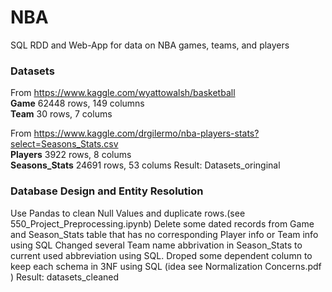 # NBA
SQL RDD and Web-App for data on NBA games, teams, and players 

### Datasets
From https://www.kaggle.com/wyattowalsh/basketball \
**Game** 62448 rows, 149 columns \
**Team** 30 rows, 7 colums 

From https://www.kaggle.com/drgilermo/nba-players-stats?select=Seasons_Stats.csv \
**Players** 3922 rows, 8 colums \
**Seasons_Stats** 24691 rows, 53 colums
Result: Datasets_oringinal 

### Database Design and Entity Resolution
Use Pandas to clean Null Values and duplicate rows.(see 550_Project_Preprocessing.ipynb)
Delete some dated records from Game and Season_Stats table that has no corresponding Player info or Team info using SQL
Changed several Team name abbrivation in Season_Stats to current used abbreviation using SQL.
Droped some dependent column to keep each schema in 3NF using SQL (idea see Normalization Concerns.pdf )
Result: datasets_cleaned


